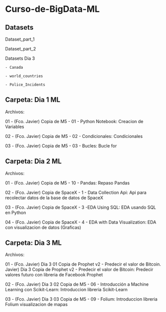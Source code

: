 # Curso-de-BigData-ML
Datasets
---

  Dataset_part_1

  Dataset_part_2

  Datasets Dia 3
  
    - Canada
    
    - world_countries
    
    - Police_Incidents
  
Carpeta: Dia 1 ML
---
Archivos:

  01 - (Fco. Javier) Copia de M5 - 01 - Python Notebook:  Creacion de Variables
  
  02 - (Fco. Javier) Copia de M5 - 02 - Condicionales: Condicionales
  
  03 - (Fco. Javier) Copia de M5 - 03 - Bucles: Bucle for


  Carpeta: Dia 2 ML
  ---
Archivos:

  01 - (Fco. Javier) Copia de M5 - 10 - Pandas:  Repaso Pandas
  
  02 - (Fco. Javier) Copia de SpaceX - 1 - Data Collection Api: Api para recolectar datos de la base de datos de SpaceX
  
  03 - (Fco. Javier) Copia de SpaceX - 3 -EDA Using SQL: EDA usando SQL en Python

  04 - (Fco. Javier) Copia de SpaceX - 4 - EDA with Data Visualization: EDA con visualizacion de datos (Graficas)

  
  Carpeta: Dia 3 ML
  ---
Archivos:

  01 - (Fco. Javier) Dia 3 01 Copia de Prophet v2 - Predecir el valor de Bitcoin. Javier) Dia 3 Copia de Prophet v2 - Predecir el valor de Bitcoin:  Predecir valores futuro con libreria de Facebook Prophet
  
  02 - (Fco. Javier) Dia 3 02 Copia de M5 - 06 - Introducción a Machine Learning con Scikit-Learn: Introduccion libreria Scikit-Learn
  
  03 - (Fco. Javier) Dia 3 03 Copia de M5 - 09 - Folium: Introduccion libreria Folium visualizacion de mapas

  
